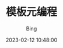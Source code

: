 ---
layout:     post
title:      "模板元编程"
date:       2023-02-12 10:48:00
author:     "Bing"
catalog:    true
tags:
    - 编程范式
    - C++
    - 模板元编程
---
